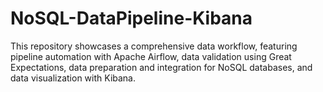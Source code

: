 # NoSQL-DataPipeline-Kibana
This repository showcases a comprehensive data workflow, featuring pipeline automation with Apache Airflow, data validation using Great Expectations, data preparation and integration for NoSQL databases, and data visualization with Kibana.

